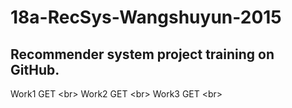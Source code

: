 # 18a-RecSys-Wangshuyun-2015
## Recommender system project training on GitHub.

Work1 GET \<br>
Work2 GET  \<br>
Work3 GET   \<br>
